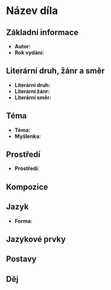 # Název díla
## Základní informace
- **Autor:**
- **Rok vydání:**

## Literární druh, žánr a směr 
- **Literární druh:**
- **Literární žánr:**
- **Literární směr:**

## Téma 
- **Téma:**
- **Myšlenka:**

## Prostředí 
- **Prostředí:**

## Kompozice 


## Jazyk 
- **Forma:**


## Jazykové prvky 


## Postavy 


## Děj
